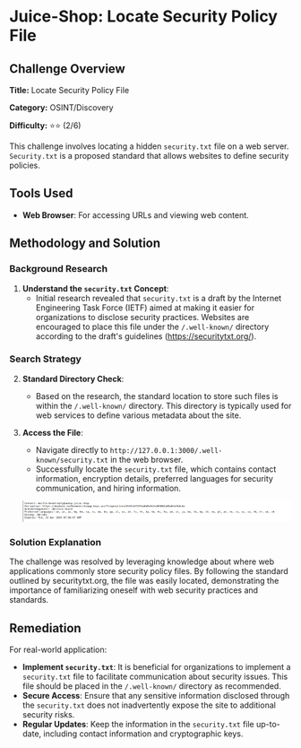 # Juice-Shop: Locate Security Policy File

## Challenge Overview

**Title:** Locate Security Policy File

**Category:** OSINT/Discovery

**Difficulty:** ⭐⭐ (2/6)

This challenge involves locating a hidden `security.txt` file on a web server. `Security.txt` is a proposed standard that allows websites to define security policies.

## Tools Used

- **Web Browser**: For accessing URLs and viewing web content.

## Methodology and Solution

### Background Research

1. **Understand the `security.txt` Concept**:
   - Initial research revealed that `security.txt` is a draft by the Internet Engineering Task Force (IETF) aimed at making it easier for organizations to disclose security practices. Websites are encouraged to place this file under the `/.well-known/` directory according to the draft's guidelines (https://securitytxt.org/).

### Search Strategy

2. **Standard Directory Check**:
   - Based on the research, the standard location to store such files is within the `/.well-known/` directory. This directory is typically used for web services to define various metadata about the site.

3. **Access the File**:
   - Navigate directly to `http://127.0.0.1:3000/.well-known/security.txt` in the web browser.
   - Successfully locate the `security.txt` file, which contains contact information, encryption details, preferred languages for security communication, and hiring information.

   ![file](../assets/difficulty2/white_hat_1.png)

### Solution Explanation

The challenge was resolved by leveraging knowledge about where web applications commonly store security policy files. By following the standard outlined by securitytxt.org, the file was easily located, demonstrating the importance of familiarizing oneself with web security practices and standards.

## Remediation

For real-world application:
- **Implement `security.txt`**: It is beneficial for organizations to implement a `security.txt` file to facilitate communication about security issues. This file should be placed in the `/.well-known/` directory as recommended.
- **Secure Access**: Ensure that any sensitive information disclosed through the `security.txt` does not inadvertently expose the site to additional security risks.
- **Regular Updates**: Keep the information in the `security.txt` file up-to-date, including contact information and cryptographic keys.

